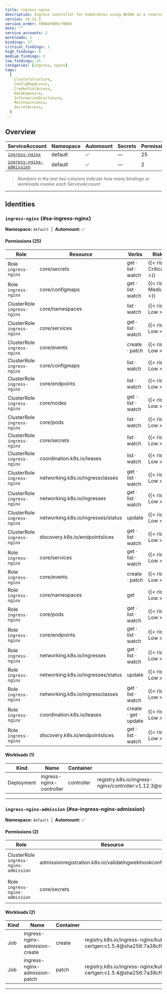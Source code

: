 ```yaml
---
title: ingress-nginx
description: Ingress controller for Kubernetes using NGINX as a reverse proxy and load balancer
version: v4.12.3
version_order: f0004f000cf0003
date: ""
service_accounts: 2
workloads: 2
bindings: 27
critical_findings: 1
high_findings: 0
medium_findings: 1
low_findings: 25
categories: [ingress, nginx]
tags:
  [
    ClusterStructure,
    ConfigMapAccess,
    CredentialAccess,
    DataExposure,
    InformationDisclosure,
    Reconnaissance,
    SecretAccess,
  ]
---
```


## Overview

| ServiceAccount                                           | Namespace | Automount | Secrets | Permissions | Workloads |
| -------------------------------------------------------- | --------- | --------- | ------- | ----------- | --------- |
| [`ingress-nginx`](#sa-ingress-nginx)                     | default   | ✅        | —       | 25          | 1         |
| [`ingress-nginx-admission`](#sa-ingress-nginx-admission) | default   | ✅        | —       | 2           | 2         |

> _Numbers in the last two columns indicate how many bindings or workloads involve each ServiceAccount._

---

## Identities

### `ingress-nginx` {#sa-ingress-nginx}

**Namespace:** `default` &nbsp;|&nbsp; **Automount:** ✅

#### Permissions (25)

| Role                        | Resource                           | Verbs                 | Risk                  |
| --------------------------- | ---------------------------------- | --------------------- | --------------------- |
| Role `ingress-nginx`        | core/secrets                       | get · list · watch    | {{< risk Critical >}} |
| Role `ingress-nginx`        | core/configmaps                    | get · list · watch    | {{< risk Medium >}}   |
| ClusterRole `ingress-nginx` | core/namespaces                    | list · watch          | {{< risk Low >}}      |
| ClusterRole `ingress-nginx` | core/services                      | get · list · watch    | {{< risk Low >}}      |
| ClusterRole `ingress-nginx` | core/events                        | create · patch        | {{< risk Low >}}      |
| ClusterRole `ingress-nginx` | core/configmaps                    | list · watch          | {{< risk Low >}}      |
| ClusterRole `ingress-nginx` | core/endpoints                     | list · watch          | {{< risk Low >}}      |
| ClusterRole `ingress-nginx` | core/nodes                         | get · list · watch    | {{< risk Low >}}      |
| ClusterRole `ingress-nginx` | core/pods                          | list · watch          | {{< risk Low >}}      |
| ClusterRole `ingress-nginx` | core/secrets                       | list · watch          | {{< risk Low >}}      |
| ClusterRole `ingress-nginx` | coordination.k8s.io/leases         | list · watch          | {{< risk Low >}}      |
| ClusterRole `ingress-nginx` | networking.k8s.io/ingressclasses   | get · list · watch    | {{< risk Low >}}      |
| ClusterRole `ingress-nginx` | networking.k8s.io/ingresses        | get · list · watch    | {{< risk Low >}}      |
| ClusterRole `ingress-nginx` | networking.k8s.io/ingresses/status | update                | {{< risk Low >}}      |
| ClusterRole `ingress-nginx` | discovery.k8s.io/endpointslices    | get · list · watch    | {{< risk Low >}}      |
| Role `ingress-nginx`        | core/services                      | get · list · watch    | {{< risk Low >}}      |
| Role `ingress-nginx`        | core/events                        | create · patch        | {{< risk Low >}}      |
| Role `ingress-nginx`        | core/namespaces                    | get                   | {{< risk Low >}}      |
| Role `ingress-nginx`        | core/pods                          | get · list · watch    | {{< risk Low >}}      |
| Role `ingress-nginx`        | core/endpoints                     | get · list · watch    | {{< risk Low >}}      |
| Role `ingress-nginx`        | networking.k8s.io/ingresses        | get · list · watch    | {{< risk Low >}}      |
| Role `ingress-nginx`        | networking.k8s.io/ingresses/status | update                | {{< risk Low >}}      |
| Role `ingress-nginx`        | networking.k8s.io/ingressclasses   | get · list · watch    | {{< risk Low >}}      |
| Role `ingress-nginx`        | coordination.k8s.io/leases         | create · get · update | {{< risk Low >}}      |
| Role `ingress-nginx`        | discovery.k8s.io/endpointslices    | get · list · watch    | {{< risk Low >}}      |

#### Workloads (1)

| Kind       | Name                     | Container  | Image                                                                                                                    |
| ---------- | ------------------------ | ---------- | ------------------------------------------------------------------------------------------------------------------------ |
| Deployment | ingress-nginx-controller | controller | registry.k8s.io/ingress-nginx/controller:v1.12.3@sha256:ac444cd9515af325ba577b596fe4f27a34be1aa330538e8b317ad9d6c8fb94ee |

---

### `ingress-nginx-admission` {#sa-ingress-nginx-admission}

**Namespace:** `default` &nbsp;|&nbsp; **Automount:** ✅

#### Permissions (2)

| Role                                  | Resource                                                     | Verbs        | Risk             |
| ------------------------------------- | ------------------------------------------------------------ | ------------ | ---------------- |
| ClusterRole `ingress-nginx-admission` | admissionregistration.k8s.io/validatingwebhookconfigurations | get · update | {{< risk Low >}} |
| Role `ingress-nginx-admission`        | core/secrets                                                 | create · get | {{< risk Low >}} |

#### Workloads (2)

| Kind | Name                           | Container | Image                                                                                                                             |
| ---- | ------------------------------ | --------- | --------------------------------------------------------------------------------------------------------------------------------- |
| Job  | ingress-nginx-admission-create | create    | registry.k8s.io/ingress-nginx/kube-webhook-certgen:v1.5.4@sha256:7a38cf0f8480775baaee71ab519c7465fd1dfeac66c421f28f087786e631456e |
| Job  | ingress-nginx-admission-patch  | patch     | registry.k8s.io/ingress-nginx/kube-webhook-certgen:v1.5.4@sha256:7a38cf0f8480775baaee71ab519c7465fd1dfeac66c421f28f087786e631456e |

---
